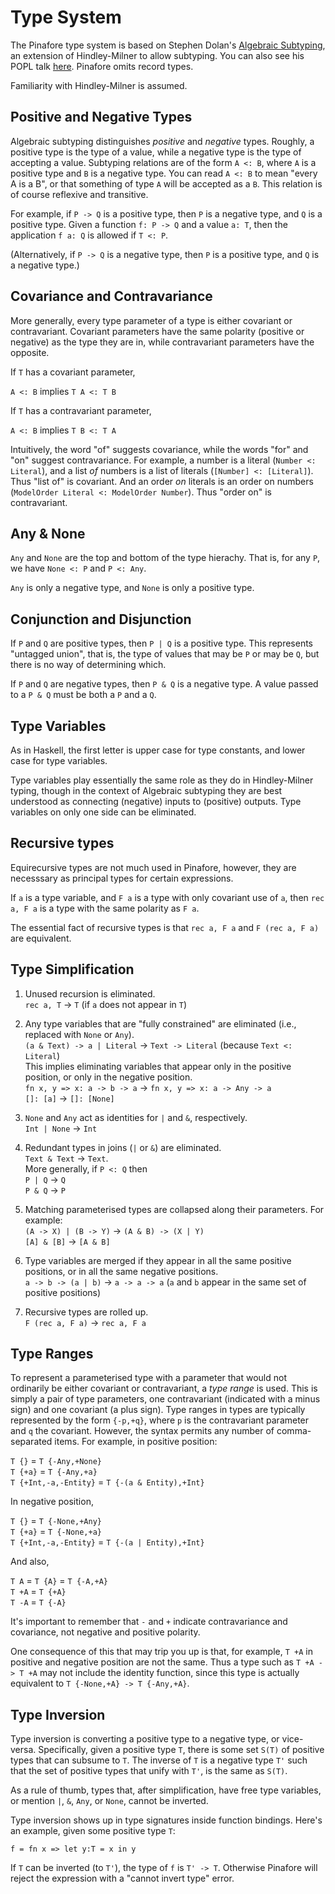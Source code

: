 # Type System

The Pinafore type system is based on Stephen Dolan's [Algebraic Subtyping](https://www.cs.tufts.edu/~nr/cs257/archive/stephen-dolan/thesis.pdf), an extension of Hindley-Milner to allow subtyping.
You can also see his POPL talk [here](https://www.youtube.com/watch?v=-P1ks4NPIyk).
Pinafore omits record types.

Familiarity with Hindley-Milner is assumed.

## Positive and Negative Types

Algebraic subtyping distinguishes *positive* and *negative* types.
Roughly, a positive type is the type of a value, while a negative type is the type of accepting a value.
Subtyping relations are of the form `A <: B`, where `A` is a positive type and `B` is a negative type.
You can read `A <: B` to mean "every A is a B", or that something of type `A` will be accepted as a `B`.
This relation is of course reflexive and transitive.

For example, if `P -> Q` is a positive type, then `P` is a negative type, and `Q` is a positive type.
Given a function `f: P -> Q` and a value `a: T`, then the application `f a: Q` is allowed if `T <: P`.

(Alternatively, if `P -> Q` is a negative type, then `P` is a positive type, and `Q` is a negative type.)

## Covariance and Contravariance

More generally, every type parameter of a type is either covariant or contravariant.
Covariant parameters have the same polarity (positive or negative) as the type they are in, while contravariant parameters have the opposite.

If `T` has a covariant parameter,

`A <: B` implies `T A <: T B`

If `T` has a contravariant parameter,

`A <: B` implies `T B <: T A`

Intuitively, the word "of" suggests covariance, while the words "for" and "on" suggest contravariance.
For example, a number is a literal (`Number <: Literal`), and a list *of* numbers is a list of literals (`[Number] <: [Literal]`).
Thus "list of" is covariant.
And an order *on* literals is an order on numbers (`ModelOrder Literal <: ModelOrder Number`).
Thus "order on" is contravariant.

## Any & None

`Any` and `None` are the top and bottom of the type hierachy. That is, for any `P`, we have `None <: P` and `P <: Any`.

`Any` is only a negative type, and `None` is only a positive type.

## Conjunction and Disjunction

If `P` and `Q` are positive types, then `P | Q` is a positive type.
This represents "untagged union", that is, the type of values that may be `P` or may be `Q`, but there is no way of determining which.

If `P` and `Q` are negative types, then `P & Q` is a negative type.
A value passed to a `P & Q` must be both a `P` and a `Q`.

## Type Variables

As in Haskell, the first letter is upper case for type constants, and lower case for type variables.

Type variables play essentially the same role as they do in Hindley-Milner typing, though in the context of Algebraic subtyping they are best understood as connecting (negative) inputs to (positive) outputs.
Type variables on only one side can be eliminated.

## Recursive types

Equirecursive types are not much used in Pinafore, however, they are necesssary as principal types for certain expressions.

If `a` is a type variable, and `F a` is a type with only covariant use of `a`, then `rec a, F a` is a type with the same polarity as `F a`.

The essential fact of recursive types is that `rec a, F a` and `F (rec a, F a)` are equivalent.

## Type Simplification

1. Unused recursion is eliminated.  
`rec a, T` &rarr; `T` (if `a` does not appear in `T`)

1. Any type variables that are "fully constrained" are eliminated (i.e., replaced with `None` or `Any`).  
`(a & Text) -> a | Literal` &rarr; `Text -> Literal` (because `Text <: Literal`)  
This implies eliminating variables that appear only in the positive position, or only in the negative position.  
`fn x, y => x: a -> b -> a` &rarr; `fn x, y => x: a -> Any -> a`  
`[]: [a]` &rarr; `[]: [None]`

1. `None` and `Any` act as identities for `|` and `&`, respectively.  
`Int | None` &rarr; `Int`

1. Redundant types in joins (`|` or `&`) are eliminated.  
`Text & Text` &rarr; `Text`.  
More generally, if `P <: Q` then  
`P | Q` &rarr; `Q`  
`P & Q` &rarr; `P`

1. Matching parameterised types are collapsed along their parameters. For example:  
`(A -> X) | (B -> Y)` &rarr; `(A & B) -> (X | Y)`  
`[A] & [B]` &rarr; `[A & B]`

1. Type variables are merged if they appear in all the same positive positions, or in all the same negative positions.  
`a -> b -> (a | b)` &rarr; `a -> a -> a` (`a` and `b` appear in the same set of positive positions)

1. Recursive types are rolled up.  
`F (rec a, F a)` &rarr; `rec a, F a`

## Type Ranges

To represent a parameterised type with a parameter that would not ordinarily be either covariant or contravariant, a *type range* is used.
This is simply a pair of type parameters, one contravariant (indicated with a minus sign) and one covariant (a plus sign).
Type ranges in types are typically represented by the form `{-p,+q}`, where `p` is the contravariant parameter and `q` the covariant.
However, the syntax permits any number of comma-separated items. For example, in positive position:

`T {}` = `T {-Any,+None}`  
`T {+a}` = `T {-Any,+a}`  
`T {+Int,-a,-Entity}` = `T {-(a & Entity),+Int}`

In negative position,

`T {}` = `T {-None,+Any}`  
`T {+a}` = `T {-None,+a}`  
`T {+Int,-a,-Entity}` = `T {-(a | Entity),+Int}`

And also,

`T A` = `T {A}` = `T {-A,+A}`  
`T +A` = `T {+A}`  
`T -A` = `T {-A}`  

It's important to remember that `-` and `+` indicate contravariance and covariance, not negative and positive polarity.

One consequence of this that may trip you up is that, for example, `T +A` in positive and negative position are not the same.
Thus a type such as `T +A -> T +A` may not include the identity function, since this type is actually equivalent to `T {-None,+A} -> T {-Any,+A}`.

## Type Inversion

Type inversion is converting a positive type to a negative type, or vice-versa.
Specifically, given a positive type `T`, there is some set `S(T)` of positive types that can subsume to `T`.
The inverse of `T` is a negative type `T'` such that the set of positive types that unify with `T'`, is the same as `S(T)`.

As a rule of thumb, types that, after simplification, have free type variables, or mention `|`, `&`, `Any`, or `None`, cannot be inverted.

Type inversion shows up in type signatures inside function bindings. Here's an example, given some positive type `T`:

`f = fn x => let y:T = x in y`

If `T` can be inverted (to `T'`), the type of `f` is `T' -> T`. Otherwise Pinafore will reject the expression with a "cannot invert type" error.
